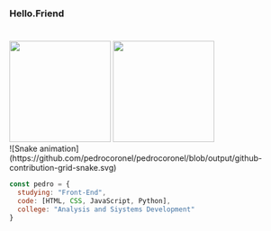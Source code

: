 ### Hello.Friend
#
<div>
  <img height="180em" src="https://github-readme-stats.vercel.app/api?username=pedrocoronel&show_icons=true&theme=dark&include_all_commits=true&count_private=true"/>
  <img height="180em" src="https://github-readme-stats.vercel.app/api/top-langs/?username=pedrocoronel&layout=compact&langs_count=7&theme=dracula"/>
</div>
    ![Snake animation](https://github.com/pedrocoronel/pedrocoronel/blob/output/github-contribution-grid-snake.svg)
</div>

```javascript
const pedro = {
  studying: "Front-End",
  code: [HTML, CSS, JavaScript, Python],
  college: "Analysis and Siystems Development"
}
